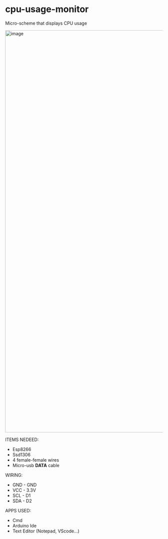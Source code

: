 # cpu-usage-monitor
Micro-scheme that displays CPU usage

<img width="720" height="1280" alt="image" src="https://github.com/user-attachments/assets/b90ac04a-484e-4e61-836c-ba8a5c682b4c" />


ITEMS NEDEED:


 - Esp8266
 - Ssd1306
 - 4 female-female wires
 - Micro-usb **DATA** cable



 
WIRING:
 - GND - GND
 - VCC - 3.3V
 - SCL - D1 
 - SDA - D2

APPS USED:
 - Cmd
 - Arduino Ide
 - Text Editor (Notepad, VScode...)



